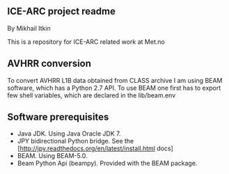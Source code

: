 ICE-ARC project readme
----------------------
By Mikhail Itkin

This is a repository for ICE-ARC related work at Met.no


AVHRR conversion
----------------

To convert AVHRR L1B data obtained from CLASS archive I am using BEAM software, which has a Python 2.7 API.
To use BEAM one first has to export few shell variables, which are declared in the lib/beam.env

Software prerequisites
----------------------

 * Java JDK. Using Java Oracle JDK 7.
 * JPY bidirectional Python bridge. See the [http://jpy.readthedocs.org/en/latest/install.html docs]
 * BEAM. Using BEAM-5.0.
 * Beam Python Api (beampy). Provided with the BEAM package.
